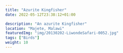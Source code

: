 ```yaml
---
title: "Azurite Kingfisher"
date: 2022-05-12T23:38:12+01:00

description: "An azurite Kingfisher"
location: "Majete, Malawi"
featuredImg: "img/20130202-LiwondeSafari-0052.jpg"
tags: ["Birds"]
weight: 10
---
```


